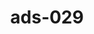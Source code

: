 ---
categories:
- ads_category-18
- ads_category-14
- ads_category-11
tags:
- ads_tag-20
- ads_tag-14
title: ads-029
---